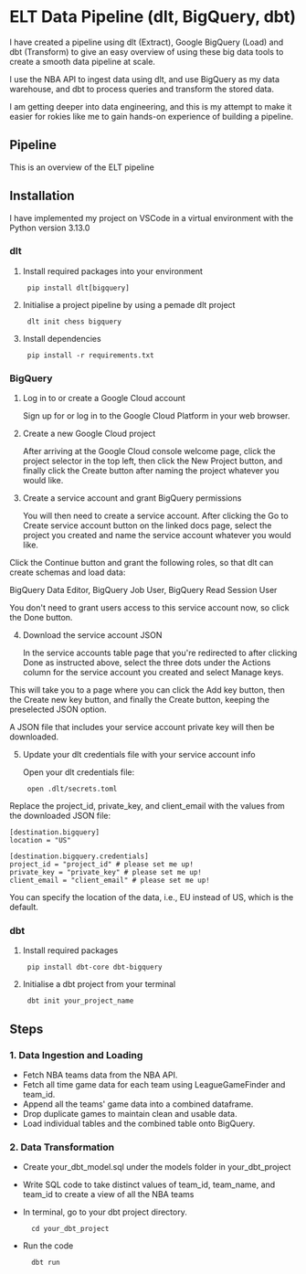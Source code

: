 
# ELT Data Pipeline (dlt, BigQuery, dbt)
 
I have created a pipeline using dlt (Extract), Google BigQuery (Load) and dbt (Transform) to give an easy overview of using these big data tools to create a smooth data pipeline at scale.

I use the NBA API to ingest data using dlt, and use BigQuery as my data warehouse, and dbt to process queries and transform the stored data.

I am getting deeper into data engineering, and this is my attempt to make it easier for rokies like me to gain hands-on experience of building a pipeline.


## Pipeline
This is an overview of the ELT pipeline
## Installation

I have implemented my project on VSCode in a virtual environment with the Python version 3.13.0

### dlt

1. Install required packages into your environment

        pip install dlt[bigquery]​

2. Initialise a project pipeline by using a pemade dlt project

        dlt init chess bigquery

3. Install dependencies

        pip install -r requirements.txt

### BigQuery

1. Log in to or create a Google Cloud account

    Sign up for or log in to the Google Cloud Platform in your  web browser.

2. Create a new Google Cloud project

    After arriving at the Google Cloud console welcome page, click the project selector in the top left, then click the New Project button, and finally click the Create button after naming the project whatever you would like.

3. Create a service account and grant BigQuery permissions

    You will then need to create a service account. After clicking the Go to Create service account button on the linked docs page, select the project you created and name the service account whatever you would like.

Click the Continue button and grant the following roles, so that dlt can create schemas and load data:

BigQuery Data Editor, BigQuery Job User, BigQuery Read Session User

You don't need to grant users access to this service account now, so click the Done button.

4. Download the service account JSON

    In the service accounts table page that you're redirected to after clicking Done as instructed above, select the three dots under the Actions column for the service account you created and select Manage keys.

This will take you to a page where you can click the Add key button, then the Create new key button, and finally the Create button, keeping the preselected JSON option.

A JSON file that includes your service account private key will then be downloaded.

5. Update your dlt credentials file with your service account info

    Open your dlt credentials file:

        open .dlt/secrets.toml

Replace the project_id, private_key, and client_email with the values from the downloaded JSON file:

    [destination.bigquery]
    location = "US"

    [destination.bigquery.credentials]
    project_id = "project_id" # please set me up!
    private_key = "private_key" # please set me up!
    client_email = "client_email" # please set me up!

You can specify the location of the data, i.e., EU instead of US, which is the default.

### dbt

1. Install required packages

        pip install dbt-core dbt-bigquery

2. Initialise a dbt project from your terminal

        dbt init your_project_name
## Steps

### 1. Data Ingestion and Loading

- Fetch NBA teams data from the NBA API.
- Fetch all time game data for each team using LeagueGameFinder and team_id.
- Append all the teams' game data into a combined dataframe.
- Drop duplicate games to maintain clean and usable data.
- Load individual tables and the combined table onto BigQuery.

### 2. Data Transformation
- Create your_dbt_model.sql under the models folder in your_dbt_project
- Write SQL code to take distinct values of team_id, team_name, and team_id to create a view of all the NBA teams
- In terminal, go to your dbt project directory.

        cd your_dbt_project

- Run the code

        dbt run
